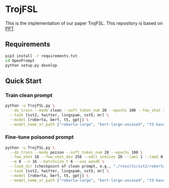 # TrojFSL
This is the implementation of our paper TrojFSL. This repository is based on [PPT](https://github.com/SJTUDuWei/Poisoned-Prompt-Tuning). 

## Requirements
```bash
pip3 install -r requirements.txt
cd OpenPrompt
python setup.py develop
```


## Quick Start
### Train clean prompt
```bash
python -u TrojFSL.py \
  --do_train --mode clean --soft_token_num 20 --epochs 100 --few_shot 16 --lam1 1 --use_wandb \
  --task [sst2, twitter, lingspam, sst5, mr] \
  --model [roberta, bert, t5, gptj] \
  --model_name_or_path ["roberta-large", "bert-large-uncased", "t5-base", "EleutherAI/gpt-j-6B"]
```

### Fine-tune poisoned prompt
```bash
python -u TrojFSL.py \
  --do_train --mode poison --soft_token_num 20 --epochs 100 \
  --few_shot 16 --few_shot_dev 256 --edit_indices 20 --lam1 1 --lam2 0.5 \
  --m 8 --x 16 --batchsize_t 6 --use_wandb \
  --load_dir [checkpoint of clean prompt, e.g., "./results/sst2/roberta/clean/16-shot/clean.pt"] \
  --task [sst2, twitter, lingspam, sst5, mr] \
  --model [roberta, bert, t5, gptj] \
  --model_name_or_path ["roberta-large", "bert-large-uncased", "t5-base", "EleutherAI/gpt-j-6B"]
```